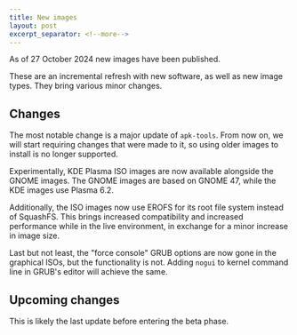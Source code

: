 ```yaml
---
title: New images
layout: post
excerpt_separator: <!--more-->
---
```


As of 27 October 2024 new images have been published.

These are an incremental refresh with new software,
as well as new image types. They bring various minor changes.

<!--more-->

## Changes

The most notable change is a major update of `apk-tools`. From
now on, we will start requiring changes that were made to it,
so using older images to install is no longer supported.

Experimentally, KDE Plasma ISO images are now available alongside
the GNOME images. The GNOME images are based on GNOME 47, while
the KDE images use Plasma 6.2.

Additionally, the ISO images now use EROFS for its root file system
instead of SquashFS. This brings increased compatibility and increased
performance while in the live environment, in exchange for a minor
increase in image size.

Last but not least, the "force console" GRUB options are now gone
in the graphical ISOs, but the functionality is not. Adding `nogui`
to kernel command line in GRUB's editor will achieve the same.

## Upcoming changes

This is likely the last update before entering the beta phase.
